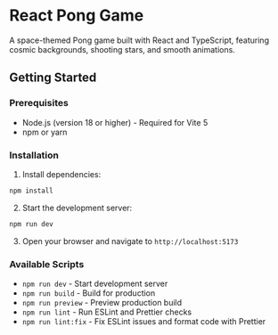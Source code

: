 # React Pong Game

A space-themed Pong game built with React and TypeScript, featuring cosmic backgrounds, shooting stars, and smooth animations.

## Getting Started

### Prerequisites

- Node.js (version 18 or higher) - Required for Vite 5
- npm or yarn

### Installation

1. Install dependencies:

```bash
npm install
```

2. Start the development server:

```bash
npm run dev
```

3. Open your browser and navigate to `http://localhost:5173`

### Available Scripts

- `npm run dev` - Start development server
- `npm run build` - Build for production
- `npm run preview` - Preview production build
- `npm run lint` - Run ESLint and Prettier checks
- `npm run lint:fix` - Fix ESLint issues and format code with Prettier
